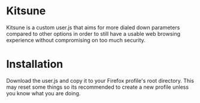 # Kitsune
Kitsune is a custom user.js that aims for more dialed down parameters compared to other options in order to still have a usable web browsing experience without compromising on too much security.

# Installation
Download the user.js and copy it to your Firefox profile's root directory. This may reset some things so its recommended to create a new profile unless you know what you are doing.
